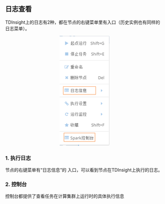 ## 日志查看
TDInsight上的日志有2种，都在节点的右键菜单里有入口（历史实例也有同样的日志菜单）。
<div  align="center">
 <img src="./manual/log1.png"/>   
</div>

### 1. 执行日志

节点的右键菜单有“日志信息”的 入口，可以看到节点在TDInsight上执行的日志。


### 2. 控制台

控制台都提供了查看任务在计算集群上运行时的具体执行信息
